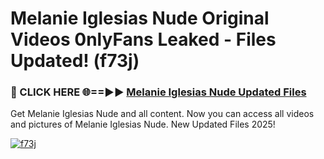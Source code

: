 # Melanie Iglesias Nude Original Videos 0nlyFans Leaked - Files Updated! (f73j)

<h3>🔴 CLICK HERE 🌐==►► <a href="https://tinyurl.com/yrmya6cz" rel="nofollow">Melanie Iglesias Nude Updated Files</a></h3>

Get Melanie Iglesias Nude and all content. Now you can access all videos and pictures of Melanie Iglesias Nude. New Updated Files 2025!

[![f73j](https://i.imgur.com/FMdXYCs.gif)](https://tinyurl.com/yrmya6cz)
